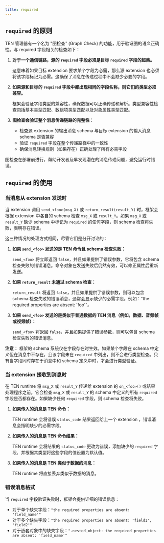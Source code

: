 ```yaml
---
title: required
---
```


## `required` 的原则

TEN 管理器有一个名为 "图检查" (Graph Check) 的功能，用于验证图的语义正确性。与 required 字段相关的检查如下：

1. **对于一个通信链路，源的 `required` 字段必须是目标 `required` 字段的超集。**

   这意味着如果目标 extension 要求某个字段为必需，那么源 extension 也必须将该字段标记为必需。这确保了消息在传递过程中不会缺少必要的字段。

2. **如果源和目标的 `required` 字段中都出现相同的字段名称，则它们的类型必须兼容。**

   框架会验证字段类型的兼容性，确保数据可以正确传递和解析。类型兼容性检查包括基本类型匹配、数组项类型匹配以及对象属性类型匹配。

3. **图检查会验证整个消息传递链路的完整性：**

   - 检查源 extension 的输出消息 schema 与目标 extension 的输入消息 schema 是否兼容
   - 验证 `required` 字段在整个传递路径中的一致性
   - 确保消息转换规则（如果存在）正确处理了所有必需字段

图检查在部署前进行，帮助开发者及早发现潜在的消息传递问题，避免运行时错误。

## `required` 的使用

### 当消息从 extension 发送时

当 extension 调用 `send_<foo>(msg_X)` 或 `return_result(result_Y)` 时，框架会根据 extension 中各自的 schema 检查 `msg_X` 或 `result_Y`。如果 `msg_X` 或 `result_Y` 缺少 schema 中标记为 `required` 的任何字段，则 schema 检查将失败，表明存在错误。

这三种情况的处理方式相同，尽管它们是分开讨论的：

1. **如果 `send_<foo>` 发送的是 TEN 命令且 schema 检查失败：**

   `send_<foo>` 将立即返回 `false`，并且如果提供了错误参数，它将包含 schema 检查失败的错误消息。命令对象在发送失败后仍然有效，可以修正属性后重新发送。

2. **如果 `return_result` 未通过 schema 检查：**

   `return_result` 将返回 `false`，并且如果提供了错误参数，则可以包含 schema 检查失败的错误消息，通常会显示缺少的必需字段，例如："the required properties are absent: 'foo'"。

3. **如果 `send_<foo>` 发送的是类似于普通数据的 TEN 消息（例如，数据、音频帧或视频帧）：**

   `send_<foo>` 将返回 `false`，并且如果提供了错误参数，则可以包含 schema 检查失败的错误消息。

**注意：** 框架的 schema 系统仅在字段存在时生效。如果某个字段在 schema 中定义但在消息中不存在，且该字段未在 `required` 中列出，则不会进行类型检查。只有当字段同时存在于消息中和 schema 定义中时，才会进行类型验证。

### 当 extension 接收到消息时

在 TEN runtime 将 `msg_X` 或 `result_Y` 传递给 extension 的 `on_<foo>()` 或结果处理程序之前，它会检查 `msg_X` 或 `result_Y` 的 schema 中定义的所有 `required` 字段是否都存在。如果缺少任何 `required` 字段，则 schema 检查将失败。

1. **如果传入的消息是 TEN 命令：**

   TEN runtime 会将错误 `status_code` 结果返回给上一个 extension ，错误消息会指明缺少的必需字段。

2. **如果传入的消息是 TEN 命令结果：**

   TEN runtime 会将结果的 `status_code` 更改为错误，添加缺少的 `required` 字段，并根据其类型将这些字段的值设置为默认值。

3. **如果传入的消息是 TEN 类似于数据的消息：**

   TEN runtime 将直接丢弃类似于数据的消息。

### 错误消息格式

当 `required` 字段验证失败时，框架会提供详细的错误信息：

- 对于单个缺失字段：`"the required properties are absent: 'field_name'"`
- 对于多个缺失字段：`"the required properties are absent: 'field1', 'field2'"`
- 对于嵌套对象中的缺失字段：`".nested_object: the required properties are absent: 'field_name'"`
